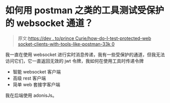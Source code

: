 # 如何用 postman 之类的工具测试受保护的 websocket 通道？

> 原文:[https://dev . to/prince Curie/how-do-I-test-protected-web socket-clients-with-tools-like-postman-33k 0](https://dev.to/princecurie/how-do-i-test-protected-websocket-clients-with-tools-like-postman-33k0)

我一直在使用 websocket 进行实时消息传递，我有一些受保护的通道，但我无法访问它们，它一直返回无效的 jwt 令牌，我如何在使用工具时传递令牌

*   智能 websocket 客户端
*   高级 rest 客户端
*   简单 web 套接字客户端

我在后端使用 adonisJs。